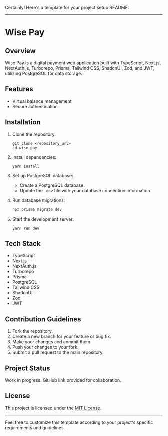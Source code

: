 Certainly! Here's a template for your project setup README:

---

# Wise Pay

## Overview
Wise Pay is a digital payment web application built with TypeScript, Next.js, NextAuth.js, Turborepo, Prisma, Tailwind CSS, ShadcnUI, Zod, and JWT, utilizing PostgreSQL for data storage.

## Features
- Virtual balance management
- Secure authentication

## Installation
1. Clone the repository:
   ```
   git clone <repository_url>
   cd wise-pay
   ```

2. Install dependencies:
   ```
   yarn install
   ```

3. Set up PostgreSQL database:
   - Create a PostgreSQL database.
   - Update the `.env` file with your database connection information.

4. Run database migrations:
   ```
   npx prisma migrate dev
   ```

5. Start the development server:
   ```
   yarn run dev
   ```

## Tech Stack
- TypeScript
- Next.js
- NextAuth.js
- Turborepo
- Prisma
- PostgreSQL
- Tailwind CSS
- ShadcnUI
- Zod
- JWT

## Contribution Guidelines
1. Fork the repository.
2. Create a new branch for your feature or bug fix.
3. Make your changes and commit them.
4. Push your changes to your fork.
5. Submit a pull request to the main repository.

## Project Status
Work in progress. GitHub link provided for collaboration.

## License
This project is licensed under the [MIT License](LICENSE).

---

Feel free to customize this template according to your project's specific requirements and guidelines.